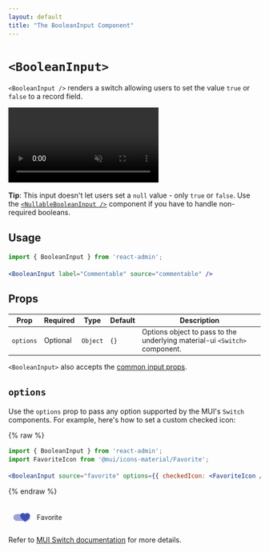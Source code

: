 ```yaml
---
layout: default
title: "The BooleanInput Component"
---
```


# `<BooleanInput>`

`<BooleanInput />` renders a switch allowing users to set the value `true` or `false` to a record field.

<video controls autoplay muted loop>
  <source src="./img/boolean-input.webm" type="video/webm">
  Your browser does not support the video tag.
</video>


**Tip**: This input doesn't let users set a `null` value - only `true` or `false`. Use the [`<NullableBooleanInput />`](./NullableBooleanInput.md) component if you have to handle non-required booleans.

## Usage 

```jsx
import { BooleanInput } from 'react-admin';

<BooleanInput label="Commentable" source="commentable" />
```

## Props

| Prop      | Required | Type     | Default | Description                                                                |
|-----------|----------|----------|---------|----------------------------------------------------------------------------|
| `options` | Optional | `Object` | `{}`    | Options object to pass to the underlying material-ui `<Switch>` component. |

`<BooleanInput>` also accepts the [common input props](./Inputs.md#common-input-props).

## `options`

Use the `options` prop to pass any option supported by the MUI's `Switch` components. For example, here's how to set a custom checked icon:

{% raw %}
```jsx
import { BooleanInput } from 'react-admin';
import FavoriteIcon from '@mui/icons-material/Favorite';

<BooleanInput source="favorite" options={{ checkedIcon: <FavoriteIcon /> }} />
```
{% endraw %}

![CustomBooleanInputCheckIcon](./img/custom-switch-icon.png)

Refer to [MUI Switch documentation](https://mui.com/api/switch) for more details.


